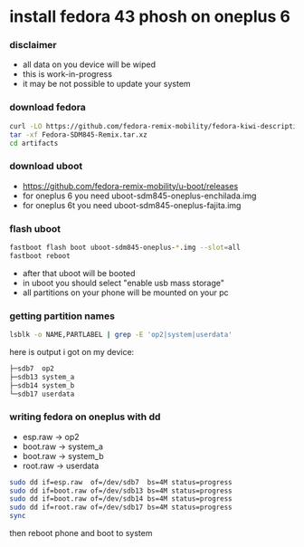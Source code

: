 # install fedora 43 phosh on oneplus 6

### disclaimer

- all data on you device will be wiped
- this is work-in-progress
- it may be not possible to update your system

### download fedora

```sh
curl -LO https://github.com/fedora-remix-mobility/fedora-kiwi-descriptions/releases/download/2025-04-04/Fedora-SDM845-Remix.tar.xz
tar -xf Fedora-SDM845-Remix.tar.xz
cd artifacts
```

### download uboot

- https://github.com/fedora-remix-mobility/u-boot/releases
- for oneplus 6 you need uboot-sdm845-oneplus-enchilada.img
- for oneplus 6t you need uboot-sdm845-oneplus-fajita.img

### flash uboot

```sh
fastboot flash boot uboot-sdm845-oneplus-*.img --slot=all
fastboot reboot
```

- after that uboot will be booted
- in uboot you should select "enable usb mass storage"
- all partitions on your phone will be mounted on your pc

### getting partition names

```sh
lsblk -o NAME,PARTLABEL | grep -E 'op2|system|userdata'
```

here is output i got on my device:

```sh
├─sdb7  op2
├─sdb13 system_a
├─sdb14 system_b
└─sdb17 userdata
```

### writing fedora on oneplus with dd

- esp.raw -> op2
- boot.raw -> system_a
- boot.raw -> system_b
- root.raw -> userdata

```sh
sudo dd if=esp.raw  of=/dev/sdb7  bs=4M status=progress
sudo dd if=boot.raw of=/dev/sdb13 bs=4M status=progress
sudo dd if=boot.raw of=/dev/sdb14 bs=4M status=progress
sudo dd if=root.raw of=/dev/sdb17 bs=4M status=progress
sync
```

then reboot phone and boot to system

